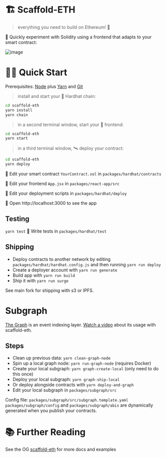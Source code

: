 # 🏗 Scaffold-ETH

> everything you need to build on Ethereum! 🚀

🧪 Quickly experiment with Solidity using a frontend that adapts to your smart contract:

![image](https://user-images.githubusercontent.com/2653167/124158108-c14ca380-da56-11eb-967e-69cde37ca8eb.png)


# 🏄‍♂️ Quick Start

Prerequisites: [Node](https://nodejs.org/en/download/) plus [Yarn](https://classic.yarnpkg.com/en/docs/install/) and [Git](https://git-scm.com/downloads)

> install and start your 👷‍ Hardhat chain:

```bash
cd scaffold-eth
yarn install
yarn chain
```

> in a second terminal window, start your 📱 frontend:

```bash
cd scaffold-eth
yarn start
```

> in a third terminal window, 🛰 deploy your contract:

```bash
cd scaffold-eth
yarn deploy
```

🔏 Edit your smart contract `YourContract.sol` in `packages/hardhat/contracts`

📝 Edit your frontend `App.jsx` in `packages/react-app/src`

💼 Edit your deployment scripts in `packages/hardhat/deploy`

📱 Open http://localhost:3000 to see the app

## Testing
```yarn test```
🔬 Write tests in `packages/hardhat/test`

## Shipping
- Deploy contracts to another network by editing `packages/hardhat/hardhat.config.js` and then running `yarn run deploy`
- Create a deployer account with `yarn run generate`
- Build app with `yarn run build`
- Ship it with `yarn run surge`

See main fork for shipping with s3 or IPFS.

# Subgraph
[The Graph](https://thegraph.com/docs/about/introduction) is an event indexing layer.
[Watch a video](https://youtu.be/T5ylzOTkn-Q) about its usage with scaffold-eth.

## Steps
- Clean up previous data: `yarn clean-graph-node`
- Spin up a local graph node: `yarn run-graph-node` (requires Docker)
- Create your local subgraph: `yarn graph-create-local` (only need to do this once)
- Deploy your local subgraph: `yarn graph-ship-local`
- Or deploy alongside contracts with `yarn deploy-and-graph`
- Edit your local subgraph in `packages/subgraph/src`

Config file: `packages/subgraph/src/subgraph.template.yaml` 
`packages/subgraph/config` and `packages/subgraph/abis` are dynamically generated when you publish your contracts.


# 📚 Further Reading

See the OG [scaffold-eth](https://github.com/austintgriffith/scaffold-eth) for more docs and examples
